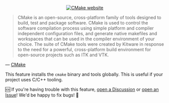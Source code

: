 <!-- markdownlint-disable MD041 MD033 -->

<div align="center">

[![CMake website](https://thum.io/get/width/800/crop/600/noanimate/https://cmake.org/)](https://cmake.org/)

</div>

> CMake is an open-source, cross-platform family of tools designed to build,
> test and package software. CMake is used to control the software compilation
> process using simple platform and compiler independent configuration files,
> and generate native makefiles and workspaces that can be used in the compiler
> environment of your choice. The suite of CMake tools were created by Kitware
> in response to the need for a powerful, cross-platform build environment for
> open-source projects such as ITK and VTK.

&mdash; [CMake]

This feature installs the `cmake` binary and tools globally. This is useful if
your project uses C/C++ tooling.

🆘 If you're having trouble with this feature, [open a Discussion] or [open an
Issue]! We'd be happy to fix bugs! 🐛

<!-- prettier-ignore-start -->
[CMake]: https://cmake.org/
[open a Discussion]: https://github.com/devcontainers-community/features/discussions/new?category=q-a
[open an Issue]: https://github.com/devcontainers-community/features/issues/new
<!-- prettier-ignore-end -->
